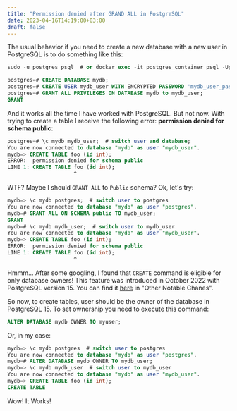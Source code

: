 ```yaml
---
title: "Permission denied after GRAND ALL in PostgreSQL"
date: 2023-04-16T14:19:00+03:00
draft: false
---
```


The usual behavior if you need to create a new database with a new user in PostgreSQL is to do something like this:
```sql
sudo -u postgres psql  # or docker exec -it postgres_container psql -Upostgres

postgres=# CREATE DATABASE mydb;
postgres=# CREATE USER mydb_user WITH ENCRYPTED PASSWORD 'mydb_user_pass';
postgres=# GRANT ALL PRIVILEGES ON DATABASE mydb to mydb_user;
GRANT
```

And it works all the time I have worked with PostgreSQL. But not now. With trying to create a table I receive the following error: **permission denied for schema public**:
```sql
postgres=# \c mydb mydb_user;  # switch user and database;
You are now connected to database "mydb" as user "mydb_user".
mydb=> CREATE TABLE foo (id int);
ERROR:  permission denied for schema public
LINE 1: CREATE TABLE foo (id int);
                     ^
```

WTF? Maybe I should `GRANT ALL` to `Public` schema? Ok, let's try:

```sql
mydb=> \c mydb postgres;  # switch user to postgres
You are now connected to database "mydb" as user "postgres".
mydb=# GRANT ALL ON SCHEMA public TO mydb_user;
GRANT
mydb=# \c mydb mydb_user;  # switch user to mydb_user
You are now connected to database "mydb" as user "mydb_user".
mydb=> CREATE TABLE foo (id int);
ERROR:  permission denied for schema public
LINE 1: CREATE TABLE foo (id int);
                     ^
```
Hmmm... After some googling, I found that `CREATE` command is eligible for only database owners! This feature was introduced in October 2022 with PostgreSQL version 15. You can find it [here](https://www.postgresql.org/about/news/postgresql-15-released-2526/#:%7E:text=PostgreSQL%2015%20also%20revokes%20the%20CREATE%20permission%20from%20all%20users%20except%20a%20database%20owner%20from%20the%20public) in "Other Notable Chanes". 

So now, to create tables, user should be the owner of the database in PostgreSQL 15. To set ownership you need to execute this command:
```sql
ALTER DATABASE mydb OWNER TO myuser;
```

Or, in my case:
```sql
mydb=> \c mydb postgres  # switch user to postgres
You are now connected to database "mydb" as user "postgres".
mydb=# ALTER DATABASE mydb OWNER TO mydb_user;
mydb=> \c mydb mydb_user  # switch user to mydb_user
You are now connected to database "mydb" as user "mydb_user".
mydb=> CREATE TABLE foo (id int);
CREATE TABLE
```

Wow! It Works!